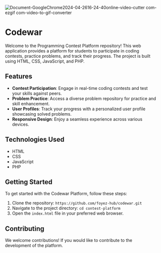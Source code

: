 
![Document-GoogleChrome2024-04-2616-24-40online-video-cutter com-ezgif com-video-to-gif-converter](https://github.com/foyez-hub/codewar/assets/59407058/07d22f8e-1696-445f-8523-f38bedf5f49e)

# Codewar

Welcome to the Programming Contest Platform repository! This web application provides a platform for students to participate in coding contests, practice problems, and track their progress. The project is built using HTML, CSS, JavaScript, and PHP.

## Features

- **Contest Participation**: Engage in real-time coding contests and test your skills against peers.
- **Problem Practice**: Access a diverse problem repository for practice and skill enhancement.
- **User Profiles**: Track your progress with a personalized user profile showcasing solved problems.
- **Responsive Design**: Enjoy a seamless experience across various devices.

## Technologies Used

- HTML
- CSS
- JavaScript
- PHP

## Getting Started

To get started with the Codewar Platform, follow these steps:

1. Clone the repository: `https://github.com/foyez-hub/codewar.git`
2. Navigate to the project directory: `cd contest-platform`
3. Open the `index.html` file in your preferred web browser.

## Contributing

We welcome contributions! If you would like to contribute to the development of the platform.






